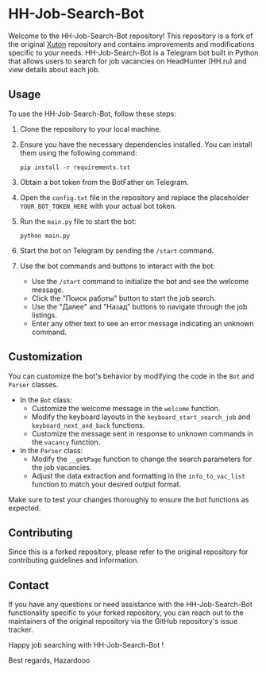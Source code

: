 # HH-Job-Search-Bot 

Welcome to the HH-Job-Search-Bot  repository! This repository is a fork of the original [Xuton](https://github.com/IG57I/Xuton) repository and contains improvements and modifications specific to your needs. HH-Job-Search-Bot is a Telegram bot built in Python that allows users to search for job vacancies on HeadHunter (HH.ru) and view details about each job.

## Usage

To use the HH-Job-Search-Bot, follow these steps:

1. Clone the repository to your local machine.

2. Ensure you have the necessary dependencies installed. You can install them using the following command:

   ```
   pip install -r requirements.txt
   ```

3. Obtain a bot token from the BotFather on Telegram.

4. Open the `config.txt` file in the repository and replace the placeholder `YOUR_BOT_TOKEN_HERE` with your actual bot token.

5. Run the `main.py` file to start the bot:

   ```
   python main.py
   ```

6. Start the bot on Telegram by sending the `/start` command.

7. Use the bot commands and buttons to interact with the bot:

   - Use the `/start` command to initialize the bot and see the welcome message.
   - Click the "Поиск работы" button to start the job search.
   - Use the "Далее" and "Назад" buttons to navigate through the job listings.
   - Enter any other text to see an error message indicating an unknown command.

## Customization

You can customize the bot's behavior by modifying the code in the `Bot` and `Parser` classes.

- In the `Bot` class:
  - Customize the welcome message in the `welcome` function.
  - Modify the keyboard layouts in the `keyboard_start_search_job` and `keyboard_next_and_back` functions.
  - Customize the message sent in response to unknown commands in the `vacancy` function.
- In the `Parser` class:
  - Modify the `__getPage` function to change the search parameters for the job vacancies.
  - Adjust the data extraction and formatting in the `info_to_vac_list` function to match your desired output format.

Make sure to test your changes thoroughly to ensure the bot functions as expected.

## Contributing

Since this is a forked repository, please refer to the original repository for contributing guidelines and information.

## Contact

If you have any questions or need assistance with the HH-Job-Search-Bot  functionality specific to your forked repository, you can reach out to the maintainers of the original repository via the GitHub repository's issue tracker.

Happy job searching with HH-Job-Search-Bot !

Best regards,
Hazardooo
